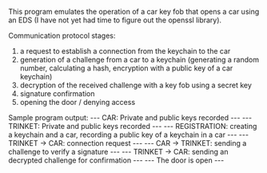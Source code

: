 This program emulates the operation of a car key fob that opens a car using an EDS (I have not yet had time to figure out the openssl library).

Communication protocol stages:
1) a request to establish a connection from the keychain to the car
2) generation of a challenge from a car to a keychain (generating a random number, calculating a hash, encryption with a public key of a car keychain)
3) decryption of the received challenge with a key fob using a secret key
4) signature confirmation
5) opening the door / denying access


Sample program output:
--- CAR: Private and public keys recorded ---
 --- TRINKET: Private and public keys recorded ---
 --- REGISTRATION: creating a keychain and a car, recording a public key of a keychain in a car ---
 --- TRINKET -> CAR: connection request ---
 --- CAR -> TRINKET: sending a challenge to verify a signature ---
 --- TRINKET -> CAR: sending an decrypted challenge for confirmation ---
 --- The door is open ---